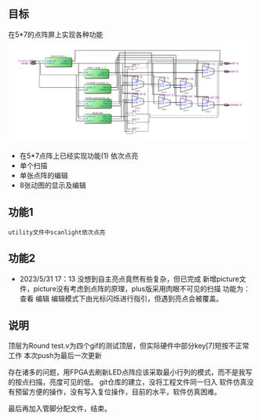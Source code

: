 ## 目标

在5*7的点阵屏上实现各种功能
![顶层](.\misc\top.png)
* 在5*7点阵上已经实现功能(1) 依次点亮
* 单个扫描
* 单张点阵的编辑
* 8张动图的显示及编辑
## 功能1

    utility文件中scanlight依次点亮

## 功能2 

* 2023/5/31  17：13
    没想到自主亮点竟然有些复杂，但已完成
    新增picture文件，picture没有考虑到点阵的原理，plus版采用肉眼不可见的扫描
    功能为：查看 编辑 
    编辑模式下由光标闪烁进行指引，但遇到亮点会被覆盖。

## 说明

顶层为Round 
test.v为四个gif的测试顶层，但实际硬件中部分key[7]短按不正常工作
本次push为最后一次更新


存在诸多的问题，用FPGA去刷新LED点阵应该采取最小行列的模式，而不是我写的按点扫描，亮度可见的低。
git仓库的建立，没将工程文件同一归入
软件仿真没有预留方便的操作，没有写入复位操作，目前的水平，软件仿真困难。


最后再加入管脚分配文件，结束。